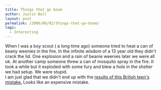 ```yaml
---
title: Things that go boom
author: Justin Ball
layout: post
permalink: /2006/06/02/things-that-go-boom/
tags:
  - Interesting
---
```


When I was a boy scout ( a long time ago) someone tried to heat a can of beany weenies in the fire. In the infinite wisdom of a 13 year old they didn't crack the lid. One explosion and a rain of beanie weenies later we were all ok. At another camp someone threw a can of mosquito spray in the fire. It took a while but it exploded with some fury and blew a hole in the shelter we had setup. We were stupid.  
I am just glad that we didn't end up with the [results of this British teen's mistake.][1] Looks like an expensive mistake.

 [1]: http://www.telegraph.co.uk/news/main.jhtml;jsessionid=OW3WMZVTBOP45QFIQMGCFGGAVCBQUIV0?xml=/news/2006/06/01/ndeo01.xml
